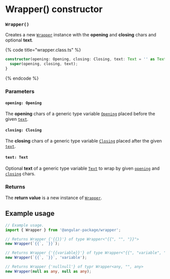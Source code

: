 # Wrapper() constructor

### `Wrapper()`

Creates a new [`Wrapper`](wrapper.md) instance with the **opening** and **closing** chars and optional **text**.

{% code title="wrapper.class.ts" %}
```typescript
constructor(opening: Opening, closing: Closing, text: Text = '' as Text) {
  super(opening, closing, text);
}
```
{% endcode %}

### Parameters

#### `opening: Opening`

The **opening** chars of a generic type variable [`Opening`](generic-type-variables.md#wrap-opening) placed before the given [`text`](wrapper-constructor.md#text-text).

#### `closing: Closing`

The **closing** chars of a generic type variable [`Closing`](generic-type-variables.md#wrap-closing) placed after the given [`text`](wrapper-constructor.md#text-text).

#### `text: Text`

Optional **text** of a generic type variable [`Text`](generic-type-variables.md#wrapper-less-than...-text-...greater-than) to wrap by given [`opening`](wrapper-constructor.md#opening-opening) and [`closing`](wrapper-constructor.md#closing-closing) chars.

### Returns

The **return value** is a new instance of [`Wrapper`](wrapper.md).

## Example usage

```typescript
// Example usage.
import { Wrapper } from '@angular-package/wrapper';

// Returns Wrapper {'{{}}'} of type Wrapper<"{{", "", "}}">
new Wrapper(`{{`, `}}`);

// Returns Wrapper {'{{variable}}'} of type Wrapper<"{{", "variable", "}}">
new Wrapper(`{{`, `}}`, 'variable');

// Returns Wrapper {'nullnull'} of typr Wrapper<any, "", any>
new Wrapper(null as any, null as any);
```
